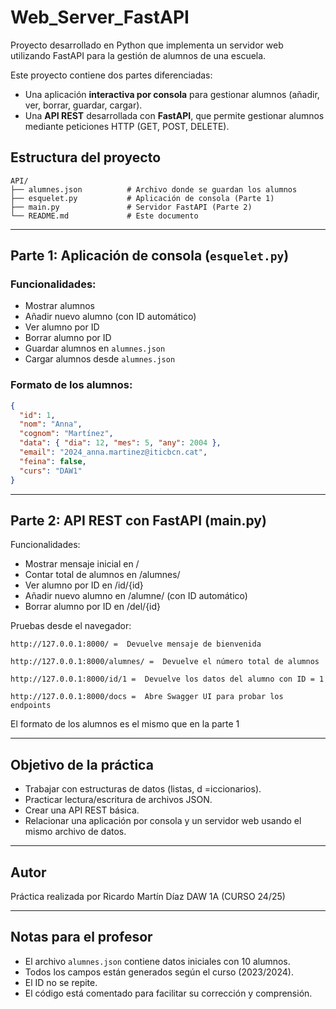 # Web_Server_FastAPI
Proyecto desarrollado en Python que implementa un servidor web utilizando FastAPI para la gestión de alumnos de una escuela.

Este proyecto contiene dos partes diferenciadas:

- Una aplicación **interactiva por consola** para gestionar alumnos (añadir, ver, borrar, guardar, cargar).
- Una **API REST** desarrollada con **FastAPI**, que permite gestionar alumnos mediante peticiones HTTP (GET, POST, DELETE).

##  Estructura del proyecto

```
API/
├── alumnes.json          # Archivo donde se guardan los alumnos
├── esquelet.py           # Aplicación de consola (Parte 1)
├── main.py               # Servidor FastAPI (Parte 2)
└── README.md             # Este documento
```

---

##  Parte 1: Aplicación de consola (`esquelet.py`)

### Funcionalidades:

- Mostrar alumnos
- Añadir nuevo alumno (con ID automático)
- Ver alumno por ID
- Borrar alumno por ID
- Guardar alumnos en `alumnes.json`
- Cargar alumnos desde `alumnes.json`

### Formato de los alumnos:

```json
{
  "id": 1,
  "nom": "Anna",
  "cognom": "Martínez",
  "data": { "dia": 12, "mes": 5, "any": 2004 },
  "email": "2024_anna.martinez@iticbcn.cat",
  "feina": false,
  "curs": "DAW1"
}
```
---

##  Parte 2: API REST con FastAPI (main.py)

Funcionalidades:
- Mostrar mensaje inicial en /
- Contar total de alumnos en /alumnes/
- Ver alumno por ID en /id/{id}
- Añadir nuevo alumno en /alumne/ (con ID automático)
- Borrar alumno por ID en /del/{id}


Pruebas desde el navegador:

    http://127.0.0.1:8000/ =  Devuelve mensaje de bienvenida

    http://127.0.0.1:8000/alumnes/ =  Devuelve el número total de alumnos

    http://127.0.0.1:8000/id/1 =  Devuelve los datos del alumno con ID = 1

    http://127.0.0.1:8000/docs =  Abre Swagger UI para probar los endpoints

El formato de los alumnos es el mismo que en la parte 1

---

## Objetivo de la práctica

- Trabajar con estructuras de datos (listas, d =iccionarios).
- Practicar lectura/escritura de archivos JSON.
- Crear una API REST básica.
- Relacionar una aplicación por consola y un servidor web usando el mismo archivo de datos.

---

##  Autor

Práctica realizada por Ricardo Martín Díaz  DAW 1A (CURSO 24/25)

---

##  Notas para el profesor

- El archivo `alumnes.json` contiene datos iniciales con 10 alumnos.
- Todos los campos están generados según el curso (2023/2024).
- El ID no se repite.
- El código está comentado para facilitar su corrección y comprensión.
